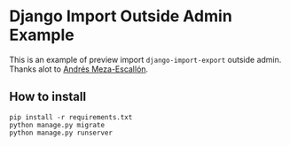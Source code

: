 # Django Import Outside Admin Example
This is an example of preview import `django-import-export` outside admin.
Thanks alot to [Andrés Meza-Escallón](https://stackoverflow.com/a/57875725).

## How to install
```
pip install -r requirements.txt
python manage.py migrate
python manage.py runserver
```